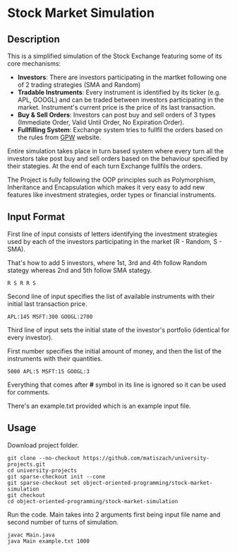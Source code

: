 # Stock Market Simulation

## Description

This is a simplified simulation of the Stock Exchange featuring some of its core mechanisms:
- **Investors**: There are investors participating in the martket following one of 2 trading strategies (SMA and Random)
- **Tradable Instruments**: Every instrument is identified by its ticker (e.g. APL, GOOGL) and can be traded between investors participating in the market. Instrument's current price is the price of its last transaction.
- **Buy & Sell Orders**: Investors can post buy and sell orders of 3 types (Immediate Order, Valid Until Order, No Expiration Order).
- **Fullfilling System**: Exchange system tries to fullfil the orders based on the rules from [GPW](https://www.gpw.pl/pub/images/prezentacje/system_obrotu.pdf) website.

Entire simulation takes place in turn based system where every turn all the investors take post buy and sell orders based on the behaviour specified by their stategies. At the end of each turn Exchange fullfils the orders.

The Project is fully following the OOP principles such as Polymorphism, Inheritance and Encapsulation which makes it very easy to add new features like investment strategies, order types or financial instruments. 

## Input Format

First line of input consists of letters identifying the investment strategies used by each of the investors participating in the market (R - Random, S - SMA).

That's how to add 5 investors, where 1st, 3rd and 4th follow Random stategy whereas 2nd and 5th follow SMA stategy.
```
R S R R S
```

Second line of input specifies the list of available instruments with their initial last transaction price.
```
APL:145 MSFT:300 GOOGL:2700
```

Third line of input sets the initial state of the investor's portfolio (identical for every investor).

First number specifies the initial amount of money, and then the list of the instruments with their quantities.
```
5000 APL:5 MSFT:15 GOOGL:3
```

Everything that comes after **#** symbol in its line is ignored so it can be used for comments.

There's an example.txt provided which is an example input file.

## Usage

Download project folder.
```
git clone --no-checkout https://github.com/matiszach/university-projects.git
cd university-projects
git sparse-checkout init --cone
git sparse-checkout set object-oriented-programming/stock-market-simulation
git checkout
cd object-oriented-programming/stock-market-simulation
```

Run the code.
Main takes into 2 arguments first being input file name and second number of turns of simulation.
```
javac Main.java
java Main example.txt 1000
```
